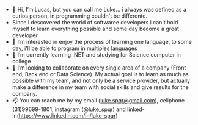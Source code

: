- 👋 Hi, I’m Lucas, but you can call me Luke... i always was defined as a curios person, in programming couldn't be differente.
- Since i descovered the world of softwaree developers i can't hold myself to learn everything possible and some day become a great developer 
- 👀 I’m interested in enjoy the process of learning one language, to some day, i'll be able to program in multiples languages 
- 🌱 I’m currently learning .NET and studying for Science computer in college
- 💞️ I’m looking to collaborate on every single area of a company (Front end, Back end or Data Science). My actual goal is to learn as much as possible with my team, and not only be a service provider, but actually make a difference in my team with social skills and give results for the company.
- 📫 You can reach me by my email (luke.spqr@gmail.com), cellphone (31)99699-1801, instagram (@luke_spqr) and linked-in(https://www.linkedin.com/in/luke-spqr)

<!---
LuucasReis/LuucasReis is a ✨ special ✨ repository because its `README.md` (this file) appears on your GitHub profile.
You can click the Preview link to take a look at your changes.
--->
